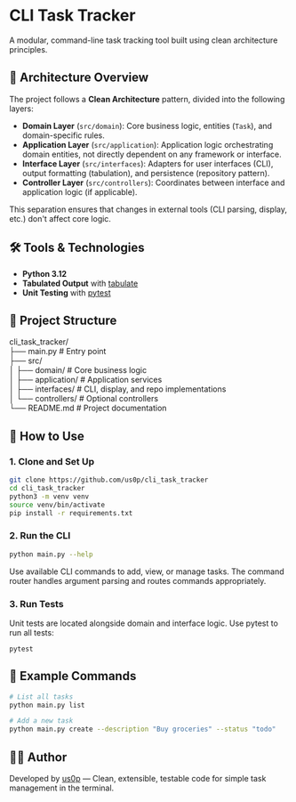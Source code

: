 # CLI Task Tracker
A modular, command-line task tracking tool built using clean architecture principles.

## 🧱 Architecture Overview
The project follows a **Clean Architecture** pattern, divided into the following layers:

- **Domain Layer** (`src/domain`): Core business logic, entities (`Task`), and domain-specific rules.
- **Application Layer** (`src/application`): Application logic orchestrating domain entities, not directly dependent on any framework or interface.
- **Interface Layer** (`src/interfaces`): Adapters for user interfaces (CLI), output formatting (tabulation), and persistence (repository pattern).
- **Controller Layer** (`src/controllers`): Coordinates between interface and application logic (if applicable).

This separation ensures that changes in external tools (CLI parsing, display, etc.) don't affect core logic.

## 🛠 Tools & Technologies

- **Python 3.12**
- **Tabulated Output** with [tabulate](https://pypi.org/project/tabulate/)
- **Unit Testing** with [pytest](https://docs.pytest.org)

## 📂 Project Structure
cli_task_tracker/  
├── main.py # Entry point  
├── src/  
│ ├── domain/ # Core business logic  
│ ├── application/ # Application services  
│ ├── interfaces/ # CLI, display, and repo implementations  
│ └── controllers/ # Optional controllers  
└── README.md # Project documentation

## 🚀 How to Use

### 1. Clone and Set Up

```bash
git clone https://github.com/us0p/cli_task_tracker
cd cli_task_tracker
python3 -m venv venv
source venv/bin/activate
pip install -r requirements.txt
```

### 2. Run the CLI

```bash
python main.py --help
```

Use available CLI commands to add, view, or manage tasks. The command router handles argument parsing and routes commands appropriately.

### 3. Run Tests
Unit tests are located alongside domain and interface logic. Use pytest to run all tests:

```
pytest
```

## 📌 Example Commands

```bash
# List all tasks
python main.py list

# Add a new task
python main.py create --description "Buy groceries" --status "todo"
```

## 🧑‍💻 Author
Developed by [us0p](https://github.com/us0p) — Clean, extensible, testable code for simple task management in the terminal.
